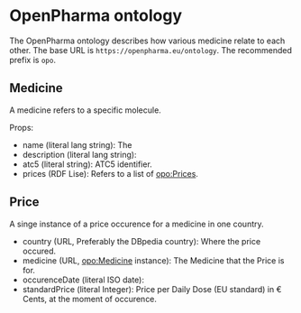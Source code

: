# OpenPharma ontology

The OpenPharma ontology describes how various medicine relate to each other.
The base URL is `https://openpharma.eu/ontology`.
The recommended prefix is `opo`.

## Medicine

A medicine refers to a specific molecule.

Props:

- name (literal lang string): The
- description (literal lang string):
- atc5 (literal string): ATC5 identifier.
- prices (RDF Lise): Refers to a list of [opo:Prices](#Prices).

## Price

A singe instance of a price occurence for a medicine in one country.

- country (URL, Preferably the DBpedia country): Where the price occured.
- medicine (URL, [opo:Medicine](#Medicine) instance): The Medicine that the Price is for.
- occurenceDate (literal ISO date):
- standardPrice (literal Integer): Price per Daily Dose (EU standard) in € Cents, at the moment of occurence.
